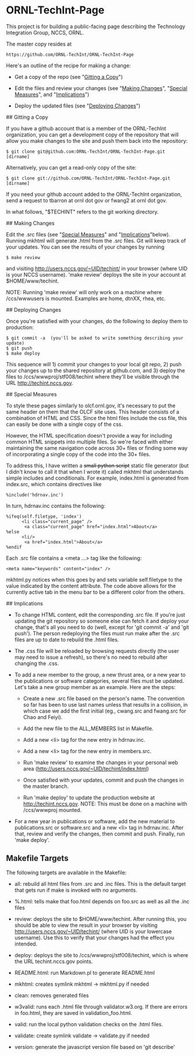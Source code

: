 # ORNL-TechInt-Page

This project is for building a public-facing page describing the
Technology Integration Group, NCCS, ORNL.

The master copy resides at

    https://github.com/ORNL-TechInt/ORNL-TechInt-Page

Here's an outline of the recipe for making a change:

 * Get a copy of the repo (see "[Gitting a Copy](#copy)")

 * Edit the files and review your changes (see "[Making
   Changes](#changes)", "[Special Measures](#special)", and
   "[Implications](#implications)")

 * Deploy the updated files (see "[Deploying Changes](#deploying)")


<a name="copy">
## Gitting a Copy

If you have a github account that is a member of the ORNL-TechInt
organization, you can get a development copy of the repository that
will allow you make changes to the site and push them back into the
repository:

    $ git clone git@github.com:ORNL-TechInt/ORNL-TechInt-Page.git [dirname]

Alternatively, you can get a read-only copy of the site:

    $ git clone git://github.com/ORNL-TechInt/ORNL-TechInt-Page.git [dirname]

If you need your github account added to the ORNL-TechInt
organization, send a request to tbarron at ornl dot gov or fwang2 at
ornl dot gov.

In what follows, "$TECHINT" refers to the git working directory.


<a name="changes">
## Making Changes

Edit the .src files (see "[Special Measures](#special)" and
"[Implications](#implications)"below). Running mkhtml will generate
.html from the .src files. Git will keep track of your updates. You
can see the results of your changes by running

    $ make review

and visiting http://users.nccs.gov/~UID/techint/ in your browser
(where UID is your NCCS username). 'make review' deploys the site in
your account at $HOME/www/techint.

NOTE: Running 'make review' will only work on a machine where
/ccs/wwwusers is mounted. Examples are home, dtnXX, rhea, etc.

<a name="deploying">
## Deploying Changes

Once you're satisfied with your changes, do the following to deploy
them to production:

    $ git commit -a  (you'll be asked to write something describing your update)
    $ git push
    $ make deploy

This sequence will 1) commit your changes to your local git repo, 2)
push your changes up to the shared repository at github.com, and 3)
deploy the files to /ccs/wwwproj/stf008/techint where they'll be
visible through the URL http://techint.nccs.gov.


<a name="special">
## Special Measures

To style these pages similarly to olcf.ornl.gov, it's necessary to put
the same header on them that the OLCF site uses. This header consists
of a combination of HTML and CSS. Since the html files include the css
file, this can easily be done with a single copy of the css.

However, the HTML specification doesn't provide a way for including
common HTML snippets into multiple files. So we're faced with either
maintaining the same navigation code across 30+ files or finding some
way of incorporating a single copy of the code into the 30+ files.

To address this, I have written a <del>small python script</del> static
file generator (but I didn't know to call it that when I wrote it) called
mkhtml that understands simple includes and conditionals. For example,
index.html is generated from index.src, which contains directives like

    %include('hdrnav.inc')

In turn, hdrnav.inc contains the following:

    %ifeq(self.filetype, 'index')
          <li class="current_page" />
           <a class="current_page" href="index.html">About</a>
    %else
          <li/>
           <a href="index.html">About</a>
    %endif

Each .src file contains a <meta ...> tag like the following:

    <meta name="keywords" content="index" />

mkhtml.py notices when this goes by and sets variable self.filetype to
the value indicated by the content attribute. The code above allows
for the currently active tab in the menu bar to be a different color
from the others.


<a name="implications">
## Implications

 * To change HTML content, edit the corresponding .src file. If you're
   just updating the git repository so someone else can fetch it and
   deploy your change, that's all you need to do (well, except for
   'git commit -a' and 'git push'). The person redeploying the files
   must run make after the .src files are up to date to rebuild the
   .html files.

 * The .css file will be reloaded by browsing requests directly (the
   user may need to issue a refresh), so there's no need to rebuild
   after changing the .css.

 * To add a new member to the group, a new thrust area, or a new year
   to the publications or software categories, several files must be
   updated. Let's take a new group member as an example. Here are the
   steps:

    * Create a new .src file based on the person's name. The
      convention so far has been to use last names unless that results
      in a collision, in which case we add the first initial (eg.,
      cwang.src and fwang.src for Chao and Feiyi).

    * Add the new file to the ALL_MEMBERS list in Makefile.

    * Add a new &lt;li> tag for the new entry in hdrnav.inc.

    * Add a new &lt;li> tag for the new entry in members.src.

    * Run 'make review' to examine the changes in your personal web
      area (http://users.nccs.gov/~UID/techint/index.html)

    * Once satisfied with your updates, commit and push the changes in
      the master branch.

    * Run 'make deploy' to update the production website at
      http://techint.nccs.gov. NOTE: This must be done on a machine
      with /ccs/wwwproj mounted.

 * For a new year in publications or software, add the new material to
   publications.src or software.src and a new &lt;li> tag in
   hdrnav.inc. After that, review and verify the changes, then commit
   and push. Finally, run 'make deploy'.


## Makefile Targets

The following targets are available in the Makefile:

 * all: rebuild all html files from .src and .inc files. This is the
   default target that gets run if make is invoked with no arguments.

 * %.html: tells make that foo.html depends on foo.src as well as
       all the .inc files

 * review: deploys the site to $HOME/www/techint. After running this,
   you should be able to view the result in your browser by visiting
   http://users.nccs.gov/~UID/techint/ (where UID is your lowercase
   username). Use this to verify that your changes had the effect you
   intended.

 * deploy: deploys the site to /ccs/wwwproj/stf008/techint, which is
   where the URL techint.nccs.gov points.

 * README.html: run Markdown.pl to generate README.html

 * mkhtml: creates symlink mkhtml -> mkhtml.py if needed

 * clean: removes generated files

 * w3valid: runs each .html file through validator.w3.org. If there
       are errors in foo.html, they are saved in validation_foo.html.

 * valid: run the local python validation checks on the .html files.

 * validate: create symlink validate -> validate.py if needed

 * version: generate the javascript version file based on 'git describe'
